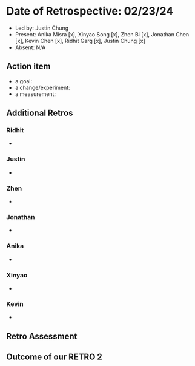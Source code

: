 # Date of Retrospective: 02/23/24

* Led by: Justin Chung
* Present: Anika Misra [x], Xinyao Song [x], Zhen Bi [x], Jonathan Chen [x], Kevin Chen [x], Ridhit Garg [x], Justin Chung [x]
* Absent: N/A

## Action item

* a goal: 
* a change/experiment: 
* a measurement: 

## Additional Retros
  
### Ridhit
* 
### Justin
*

### Zhen  
* 
### Jonathan
* 

### Anika
*
### Xinyao 
* 
### Kevin 
* 
## Retro Assessment


## Outcome of our RETRO 2
